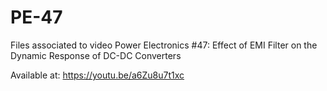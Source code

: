 # PE-47
Files associated to video Power Electronics #47: Effect of EMI Filter on the Dynamic Response of DC-DC Converters

Available at: https://youtu.be/a6Zu8u7t1xc
